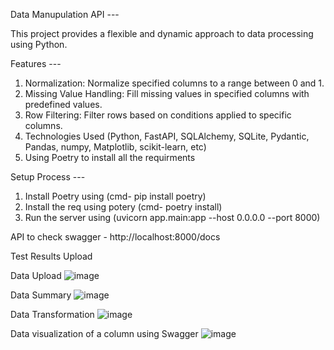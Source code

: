 Data Manupulation API ---

This project provides a flexible and dynamic approach to data processing using Python.

Features ---

1. Normalization: Normalize specified columns to a range between 0 and 1.
2. Missing Value Handling: Fill missing values in specified columns with predefined values.
3. Row Filtering: Filter rows based on conditions applied to specific columns.
4. Technologies Used (Python, FastAPI, SQLAlchemy, SQLite, Pydantic, Pandas, numpy, Matplotlib, scikit-learn, etc)
5. Using Poetry to install all the requirments

Setup Process ---

1. Install Poetry using (cmd- pip install poetry)
2. Install the req using potery (cmd- poetry install)
3. Run the server using (uvicorn app.main:app --host 0.0.0.0 --port 8000)


API to check swagger - http://localhost:8000/docs

Test Results Upload

Data Upload
![image](https://github.com/user-attachments/assets/111a8b98-577a-4038-ac9e-db29f8eb615a)


Data Summary
![image](https://github.com/user-attachments/assets/b19c9d83-577e-4cfe-8f42-72e1969d4fbc)


Data Transformation
![image](https://github.com/user-attachments/assets/1fe9cec9-97cf-4f9f-b2d5-a1c25b3d6aa9)


Data visualization of a column using Swagger
![image](https://github.com/user-attachments/assets/1e0a28fe-470c-43e2-8baf-f9990922f489)

